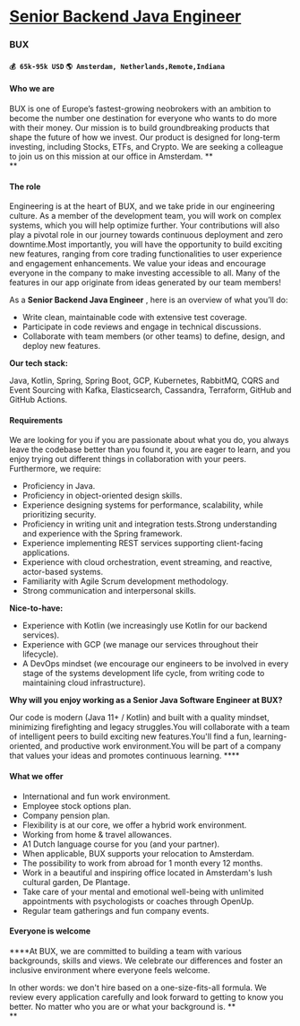 # [Senior Backend Java Engineer](https://www.remotewlb.com/apply/senior-backend-java-engineer)  
### BUX  
#### `💰 65k-95k USD` `🌎 Amsterdam, Netherlands,Remote,Indiana`  

#### **Who we are**

BUX is one of Europe’s fastest-growing neobrokers with an ambition to become the number one destination for everyone who wants to do more with their money. Our mission is to build groundbreaking products that shape the future of how we invest. Our product is designed for long-term investing, including Stocks, ETFs, and Crypto. We are seeking a colleague to join us on this mission at our office in Amsterdam. **  
**

####  **The role**

Engineering is at the heart of BUX, and we take pride in our engineering culture. As a member of the development team, you will work on complex systems, which you will help optimize further. Your contributions will also play a pivotal role in our journey towards continuous deployment and zero downtime.Most importantly, you will have the opportunity to build exciting new features, ranging from core trading functionalities to user experience and engagement enhancements. We value your ideas and encourage everyone in the company to make investing accessible to all. Many of the features in our app originate from ideas generated by our team members!  
  
As a **Senior Backend Java Engineer** , here is an overview of what you’ll do:

  * Write clean, maintainable code with extensive test coverage.
  * Participate in code reviews and engage in technical discussions.
  * Collaborate with team members (or other teams) to define, design, and deploy new features.

 **Our tech stack:**

Java, Kotlin, Spring, Spring Boot, GCP, Kubernetes, RabbitMQ, CQRS and Event Sourcing with Kafka, Elasticsearch, Cassandra, Terraform, GitHub and GitHub Actions.

#### **Requirements**

We are looking for you if you are passionate about what you do, you always leave the codebase better than you found it, you are eager to learn, and you enjoy trying out different things in collaboration with your peers. Furthermore, we require:

  * Proficiency in Java.
  * Proficiency in object-oriented design skills.
  * Experience designing systems for performance, scalability, while prioritizing security.
  * Proficiency in writing unit and integration tests.Strong understanding and experience with the Spring framework.
  * Experience implementing REST services supporting client-facing applications.
  * Experience with cloud orchestration, event streaming, and reactive, actor-based systems.
  * Familiarity with Agile Scrum development methodology.
  * Strong communication and interpersonal skills.

 **Nice-to-have:**

  * Experience with Kotlin (we increasingly use Kotlin for our backend services).
  * Experience with GCP (we manage our services throughout their lifecycle).
  * A DevOps mindset (we encourage our engineers to be involved in every stage of the systems development life cycle, from writing code to maintaining cloud infrastructure).

 **Why will you enjoy working as a Senior Java Software Engineer at BUX?**

Our code is modern (Java 11+ / Kotlin) and built with a quality mindset, minimizing firefighting and legacy struggles.You will collaborate with a team of intelligent peers to build exciting new features.You'll find a fun, learning-oriented, and productive work environment.You will be part of a company that values your ideas and promotes continuous learning. ****  

####  **What we offer**

  * International and fun work environment.
  * Employee stock options plan.
  * Company pension plan.
  * Flexibility is at our core, we offer a hybrid work environment.
  * Working from home & travel allowances.
  * A1 Dutch language course for you (and your partner).
  * When applicable, BUX supports your relocation to Amsterdam.
  * The possibility to work from abroad for 1 month every 12 months.
  * Work in a beautiful and inspiring office located in Amsterdam's lush cultural garden, De Plantage.
  * Take care of your mental and emotional well-being with unlimited appointments with psychologists or coaches through OpenUp.
  * Regular team gatherings and fun company events.

#### Everyone is welcome

 ****At BUX, we are committed to building a team with various backgrounds, skills and views. We celebrate our differences and foster an inclusive environment where everyone feels welcome.

In other words: we don't hire based on a one-size-fits-all formula. We review every application carefully and look forward to getting to know you better. No matter who you are or what your background is. **  
**

